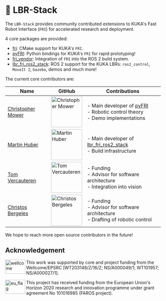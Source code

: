 # 🚀 LBR-Stack
The `LBR-Stack` provides community contributed extensions to KUKA's Fast Robot Interface (`FRI`) for accelerated research and deployment.

4 core packages are provided:

- [fri](https://github.com/lbr-stack/fri): CMake support for KUKA's `FRI`.
- [pyFRI](https://github.com/lbr-stack/pyFRI): Python bindings for KUKA's `FRI` for rapid prototyping!
- [fri_vendor](https://github.com/lbr-stack/fri_vendor): Integration of `FRI` into the ROS 2 build system.
- [lbr_fri_ros2_stack](lbr_fri_ros2_stack): ROS 2 support for the KUKA LBRs: `ros2_control`, `MoveIt 2`, `Gazebo`, demos and much more!

The current core contributors are:

| Name | GitHub | Contributions |
| ---- | ------ | ------------- |
| [Christopher Mower](https://www.linkedin.com/in/christopher-mower-2044275a/) | <a href="https://github.com/cmower"><img src="https://avatars.githubusercontent.com/u/8171456?v=4" width="100px;" alt="Christopher Mower"/> | - Main developer of [pyFRI](https://github.com/lbr-stack/pyFRI) </br> - Robotic control theory </br> - Demo implementations |
| [Martin Huber](https://www.linkedin.com/in/mhubii/) | <a href="https://github.com/mhubii"><img src="https://avatars.githubusercontent.com/u/26366414?v=4" width="100px;" alt="Martin Huber"/> | - Main developer of [lbr_fri_ros2_stack](lbr_fri_ros2_stack) </br> - Build infrastructure |
| [Tom Vercauteren](https://www.linkedin.com/in/tomvercauteren/) | <a href="https://github.com/tvercaut"><img src="https://avatars.githubusercontent.com/u/1614505?v=4" width="100px;" alt="Tom Vercauteren"/> | - Funding  </br> - Advisor for software architecture </br> - Integration into vision  |
| [Christos Bergeles](https://www.linkedin.com/in/christosbergeles/) | <a href="https://github.com/cbergeles"><img src="https://avatars.githubusercontent.com/u/1964044?v=4" width="100px;" alt="Christos Bergeles"/> | - Funding </br> - Advisor for software architecture </br> - Drafting of robotic control |

We hope to reach more open source contributors in the future!

## Acknowledgement
<img src="https://www.kcl.ac.uk/newimages/Wellcome-EPSRC-Centre-medical-engineering-logo.xa827df3f.JPG?f=webp" alt="wellcome" height="45" width="65" align="left">

This work was supported by core and project funding from the Wellcome/EPSRC [WT203148/Z/16/Z; NS/A000049/1; WT101957; NS/A000027/1]. 

<img src="https://upload.wikimedia.org/wikipedia/commons/thumb/b/b7/Flag_of_Europe.svg/1920px-Flag_of_Europe.svg.png" alt="eu_flag" height="45" width="65" align="left" >

This project has received funding from the European Union's Horizon 2020 research and innovation programme under grant agreement No 101016985 (FAROS project).
